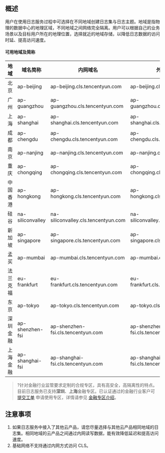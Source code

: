 ## 概述

用户在使用日志服务过程中可选择在不同地域创建日志集与日志主题。地域是指物理的数据中心的地理区域，不同地域之间网络完全隔离。用户可以根据自己的业务场景以及目标用户所在的地理位置，选择就近的地域存储，以降低日志数据的访问时延、提高访问速度。

#### 可用地域及简称

| 地域     | 域名简称         | 内网域名                            | 外网域名                           |
| -------- | ---------------- | ----------------------------------- | ---------------------------------- |
| 北京     | ap-beijing       | ap-beijing.cls.tencentyun.com       | ap-beijing.cls.tencentcs.com       |
| 广州     | ap-guangzhou     | ap-guangzhou.cls.tencentyun.com     | ap-guangzhou.cls.tencentcs.com     |
| 上海     | ap-shanghai      | ap-shanghai.cls.tencentyun.com      | ap-shanghai.cls.tencentcs.com      |
| 成都     | ap-chengdu       | ap-chengdu.cls.tencentyun.com       | ap-chengdu.cls.tencentcs.com       |
| 南京     | ap-nanjing       | ap-nanjing.cls.tencentyun.com       | ap-nanjing.cls.tencentcs.com       |
| 重庆     | ap-chongqing     | ap-chongqing.cls.tencentyun.com     | ap-chongqing.cls.tencentcs.com     |
| 中国香港 | ap-hongkong      | ap-hongkong.cls.tencentyun.com      | ap-hongkong.cls.tencentcs.com      |
| 硅谷     | na-siliconvalley | na-siliconvalley.cls.tencentyun.com | na-siliconvalley.cls.tencentcs.com |
| 新加坡   | ap-singapore     | ap-singapore.cls.tencentyun.com     | ap-singapore.cls.tencentcs.com     |
| 孟买     | ap-mumbai        | ap-mumbai.cls.tencentyun.com        | ap-mumbai.cls.tencentcs.com        |
| 法兰克福|eu-frankfurt|eu-frankfurt.cls.tencentyun.com|eu-frankfurt.cls.tencentcs.com|
| 东京 | ap-tokyo | ap-tokyo.cls.tencentyun.com | ap-tokyo.cls.tencentcs.com |
| 深圳金融 | ap-shenzhen-fsi  | ap-shenzhen-fsi.cls.tencentyun.com  | ap-shenzhen-fsi.cls.tencentcs.com  |
| 上海金融 | ap-shanghai-fsi  | ap-shanghai-fsi.cls.tencentyun.com  | ap-shanghai-fsi.cls.tencentcs.com  |


>?针对金融行业监管要求定制的合规专区，具有高安全，高隔离性的特点。目前日志服务已支持**深圳**、**上海**金融专区。已认证通过的金融行业客户可 [提交工单](https://console.cloud.tencent.com/workorder/category) 申请使用专区，详情请参见 [金融专区介绍](https://cloud.tencent.com/document/product/304/2766)。

## 注意事项

1. 如果日志服务中接入了其他云产品，请您尽量选择与其他云产品相同地域的日志集。相同地域的云产品之间通过内网读写数据，能有效降低延迟和提高访问速度。
2. 基础网络不支持通过内网方式访问 CLS。
